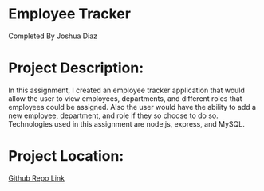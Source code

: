 # Employee Tracker

Completed By Joshua Diaz


# Project Description:

In this assignment, I created an employee tracker application that would allow the user to view employees, departments, and different roles that employees could be assigned. Also the user would have the ability to add a new employee, department, and role if they so choose to do so. Technologies used in this assignment are node.js, express, and MySQL.

# Project Location:

[Github Repo Link](https://github.com/Jdiaz240/employee_Tracker_JD)